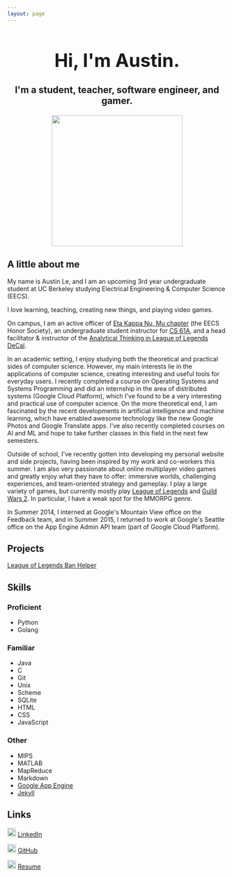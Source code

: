 ```yaml
---
layout: page
---
```


<h1 style="font-size: 300%; text-align: center">Hi, I'm Austin.</h1>
<h3 style="font-size: 150%; text-align: center">I'm a student, teacher, software engineer, and gamer.</h3>

<div style="text-align: center"><img src="https://scontent.fsnc1-1.fna.fbcdn.net/hphotos-xpf1/v/t1.0-9/10442546_696660630417132_7466810421954999452_n.jpg?oh=3e71857eb771d529132ffc7fe1b77f5d&oe=56837A5C" height="300" width="300"></div>

<h2>A little about me</h2>
<p>My name is Austin Le, and I am an upcoming 3rd year undergraduate student at UC Berkeley studying Electrical Engineering & Computer Science (EECS).</p>

<p>I love learning, teaching, creating new things, and playing video games.</p>

<p>On campus, I am an active officer of <a href="https://hkn.eecs.berkeley.edu/" target="_blank" class="link">Eta Kappa Nu, Mu chapter</a> (the EECS Honor Society), an undergraduate student instructor for <a href="http://cs61a.org" target="_blank" class="link">CS 61A</a>, and a head facilitator & instructor of the <a href="http://www.decal.org/courses/lol" target="_blank" class="link">Analytical Thinking in League of Legends DeCal</a>.</p>

<p>In an academic setting, I enjoy studying both the theoretical and practical sides of computer science. However, my main interests lie in the applications of computer science, creating interesting and useful tools for everyday users. I recently completed a course on Operating Systems and Systems Programming and did an internship in the area of distributed systems (Google Cloud Platform), which I've found to be a very interesting and practical use of computer science. On the more theoretical end, I am fascinated by the recent developments in artificial intelligence and machine learning, which have enabled awesome technology like the new Google Photos and Google Translate apps. I've also recently completed courses on AI and ML and hope to take further classes in this field in the next few semesters.</p>

<p>Outside of school, I've recently gotten into developing my personal website and side projects, having been inspired by my work and co-workers this summer. I am also very passionate about online multiplayer video games and greatly enjoy what they have to offer: immersive worlds, challenging experiences, and team-oriented strategy and gameplay. I play a large variety of games, but currently mostly play <a href="http://na.leagueoflegends.com/" target="_blank" class="link">League of Legends</a> and <a href="https://www.guildwars2.com/en/" target="_blank" class="link">Guild Wars 2</a>. In particular, I have a weak spot for the MMORPG genre.</p>

<p>In Summer 2014, I interned at Google's Mountain View office on the Feedback team, and in Summer 2015, I returned to work at Google's Seattle office on the App Engine Admin API team (part of Google Cloud Platform).</p>

<h2>Projects</h2>
<p><a href="https://lolbanhelper.appspot.com/" target="_blank" class="link">League of Legends Ban Helper</a></p>

<h2>Skills</h2>
<h3>Proficient</h3>
<ul>
	<li>Python</li>
	<li>Golang</li>
</ul>
<h3>Familiar</h3>
<ul>
	<li>Java</li>
	<li>C</li>
	<li>Git</li>
	<li>Unix</li>
	<li>Scheme</li>
	<li>SQLite</li>
	<li>HTML</li>
	<li>CSS</li>
	<li>JavaScript</li>
</ul>
<h3>Other</h3>
<ul>
	<li>MIPS</li>
	<li>MATLAB</li>
	<li>MapReduce</li>
	<li>Markdown</li>
	<li><a href="https://cloud.google.com/appengine/docs" target="_blank" class="link">Google App Engine</a></li>
	<li><a href="http://jekyllrb.com/docs/home/" target="_blank" class="link">Jekyll</a></li>
</ul>

<h2>Links</h2>
<p><img src="https://encrypted-tbn0.gstatic.com/images?q=tbn:ANd9GcQFWv5GGlGD36t-cjXx3EMOH0qf9XAVmYbltGCGMaOH1UIdxlfW" width="20" height="20"> <a href="https://www.linkedin.com/in/austinhle" target="_blank" class="link">LinkedIn</a></p>

<p><img src="https://encrypted-tbn1.gstatic.com/images?q=tbn:ANd9GcTOug7V-atE3pm_qacE141jGo9_SPQQ_SZyVBx2GEZ5dul2LTVIMK91oA" width="20" height="20"> <a href="https://github.com/austinhle" target="_blank" class="link">GitHub</a></p>

<p><img src="http://robjepson.files.wordpress.com/2013/04/resume-icon.jpg" width="20" height="20"> <a href="files/Resume-AustinLe.pdf" target="_blank" class="link">Resume</a></p>